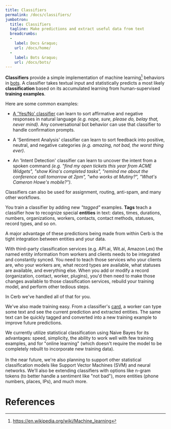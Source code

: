 ```yaml
---
title: Classifiers
permalink: /docs/classifiers/
jumbotron:
  title: Classifiers
  tagline: Make predictions and extract useful data from text
  breadcrumbs:
  -
    label: Docs &raquo;
    url: /docs/home/
  -
    label: Bots &raquo;
    url: /docs/bots/
---
```


**Classifiers** provide a simple implementation of machine learning[^machine-learning] behaviors in [bots](/docs/bots). A classifier takes textual input and statistically predicts a most likely **classification** based on its accumulated learning from human-supervised **training examples**.

Here are some common examples:

- [A 'Yes/No' classifier](/guides/classifiers/yes-no/) can learn to sort affirmative and negative responses in natural language _(e.g. nope, sure, please do, belay that, never mind)_. Any conversational bot behavior can use that classifier to handle confirmation prompts.

- A 'Sentiment Analysis' classifier can learn to sort feedback into positive, neutral, and negative categories _(e.g. amazing, not bad, the worst thing ever)_.

- An 'Intent Detection' classifier can learn to uncover the intent from a spoken command _(e.g. "find my open tickets this year from ACME Widgets", "show Kina's completed tasks", "remind me about the conference call tomorrow at 2pm", "who works at Mutiny?", "What's Cameron Howe's mobile?")_.

Classifiers can also be used for assignment, routing, anti-spam, and many other workflows.

You train a classifier by adding new _"tagged"_ examples. **Tags** teach a classifier how to recognize special **entities** in text: dates, times, durations, numbers, organizations, workers, contacts, contact methods, statuses, record types, and so on.

A major advantage of these predictions being made from within Cerb is the tight integration between entities and your data.

With third-party classification services (e.g. API.ai, Wit.ai, Amazon Lex) the named entity information from workers and clients needs to be integrated and constantly synced. You need to teach those services who your clients are, who your workers are, what record types are available, what statuses are available, and everything else.  When you add or modify a record (organization, contact, worker, plugins), you'd then need to make those changes available to those classification services, rebuild your training model, and perform other tedious steps.

In Cerb we've handled all of that for you.

We've also made training easy.  From a classifier's [card](/docs/records#cards), a worker can type some text and see the current prediction and extracted entities. The same text can be quickly tagged and converted into a new training example to improve future predictions.

<div class="cerb-box geek-out">
	<p>
    We currently utilize statistical classification using Naive Bayes for its advantages: speed, simplicity, the ability to work well with few training examples, and for "online learning" (which doesn't require the model to be completely rebuilt to incorporate new training data).<br/>
    <br/>
    In the near future, we're also planning to support other statistical classification models like Support Vector Machines (SVM) and neural networks. We'll also be extending classifiers with options like n-gram tokens (to better handle a sentiment like "not bad"), more entities (phone numbers, places, IPs), and much more.
  </p>
</div>

# References

[^machine-learning]: <https://en.wikipedia.org/wiki/Machine_learning>